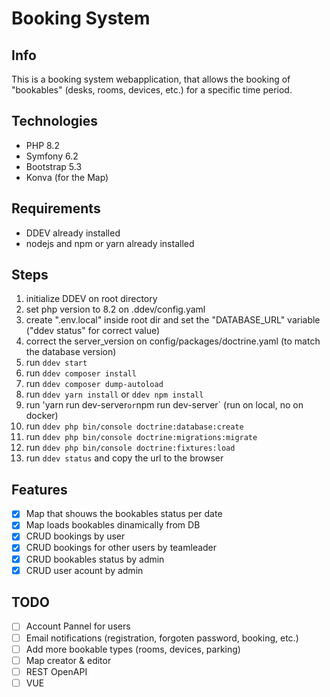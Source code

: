 # Booking System

## Info

This is a booking system webapplication, that allows the booking of "bookables" (desks, rooms, devices, etc.) for a specific time period.

## Technologies

- PHP 8.2
- Symfony 6.2
- Bootstrap 5.3
- Konva (for the Map)

## Requirements

- DDEV already installed
- nodejs and npm or yarn already installed

## Steps

1. initialize DDEV on root directory
2. set php version to 8.2 on .ddev/config.yaml
3. create ".env.local" inside root dir and set the "DATABASE_URL" variable ("ddev status" for correct value)
4. correct the server_version on config/packages/doctrine.yaml (to match the database version)
5. run `ddev start`
6. run `ddev composer install`
7. run `ddev composer dump-autoload`
8. run `ddev yarn install` or `ddev npm install`
9. run 'yarn run dev-server` or `npm run dev-server` (run on local, no on docker)
10. run `ddev php bin/console doctrine:database:create`
11. run `ddev php bin/console doctrine:migrations:migrate`
12. run `ddev php bin/console doctrine:fixtures:load`
13. run `ddev status` and copy the url to the browser

## Features

- [x] Map that shouws the bookables status per date
- [x] Map loads bookables dinamically from DB
- [x] CRUD bookings by user
- [x] CRUD bookings for other users by teamleader
- [x] CRUD bookables status by admin
- [x] CRUD user acount by admin

## TODO

- [ ] Account Pannel for users
- [ ] Email notifications (registration, forgoten password, booking, etc.)
- [ ] Add more bookable types (rooms, devices, parking)
- [ ] Map creator & editor
- [ ] REST OpenAPI
- [ ] VUE